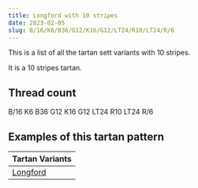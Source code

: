 ```yaml
---
title: Longford with 10 stripes
date: 2023-02-05
slug: B/16/K6/B36/G12/K16/G12/LT24/R10/LT24/R/6
---
```

This is a list of all the tartan sett variants with 10 stripes.

It is a 10 stripes tartan.


## Thread count
B/16 K6 B36 G12 K16 G12 LT24 R10 LT24 R/6

## Examples of this tartan pattern

| Tartan Variants |
|---------------|
| [Longford](/variants/b/16/k6/b36/g12/k16/g12/lt24/r10/lt24/r/6-b304080-g008000-k000000-lt806050-rc00000)||
